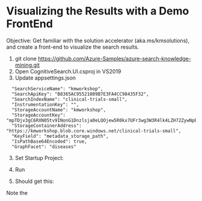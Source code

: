 # Visualizing the Results with a Demo FrontEnd
Objective: Get familiar with the solution accelerator (aka.ms/kmsolutions), and create a front-end to visualize the search results.

1. git clone https://github.com/Azure-Samples/azure-search-knowledge-mining.git
2. Open CognitiveSearch.UI.csproj in VS2019 
2. Update appsettings.json

```
  "SearchServiceName": "kmworkshop",
  "SearchApiKey": "B8365AC95521089B7E3FA4CC98435F32",
  "SearchIndexName": "clinical-trials-small",
  "InstrumentationKey": "",
  "StorageAccountName": "kmworkshop",
  "StorageAccountKey": "mpTDjv3gC6RXN05tv9INonG1Dnzlsja0eLQOjew5R0kx7UFr3wg3W3R4lk4LZH72ZywNpEigXPTujRXg8RJb7A==",
  "StorageContainerAddress": "https://kmworkshop.blob.core.windows.net/clinical-trials-small",
  "KeyField": "metadata_storage_path",
  "IsPathBase64Encoded": true,
  "GraphFacet": "diseases"
```

3. Set Startup Project:
 
4. Run
5. Should get this:
 

Note the 
